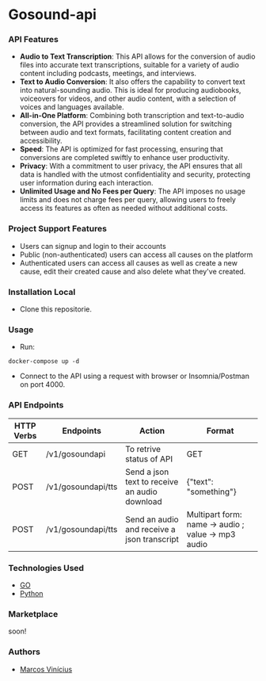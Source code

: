 # Gosound-api
### API Features
* **Audio to Text Transcription**: This API allows for the conversion of audio files into accurate text transcriptions, suitable for a variety of audio content including podcasts, meetings, and interviews.
* **Text to Audio Conversion**: It also offers the capability to convert text into natural-sounding audio. This is ideal for producing audiobooks, voiceovers for videos, and other audio content, with a selection of voices and languages available.
* **All-in-One Platform**: Combining both transcription and text-to-audio conversion, the API provides a streamlined solution for switching between audio and text formats, facilitating content creation and accessibility.
* **Speed**: The API is optimized for fast processing, ensuring that conversions are completed swiftly to enhance user productivity.
* **Privacy**: With a commitment to user privacy, the API ensures that all data is handled with the utmost confidentiality and security, protecting user information during each interaction.
* **Unlimited Usage and No Fees per Query**: The API imposes no usage limits and does not charge fees per query, allowing users to freely access its features as often as needed without additional costs.
### Project Support Features
* Users can signup and login to their accounts
* Public (non-authenticated) users can access all causes on the platform
* Authenticated users can access all causes as well as create a new cause, edit their created cause and also delete what they've created.
### Installation Local
* Clone this repositorie.
### Usage
* Run:
```shell
docker-compose up -d
```
* Connect to the API using a request with browser or Insomnia/Postman on port 4000.
### API Endpoints
| HTTP Verbs | Endpoints | Action | Format
| --- | --- | --- | --- |
| GET | /v1/gosoundapi | To retrive status of API | GET
| POST | /v1/gosoundapi/tts | Send a json text to receive an audio download | {"text": "something"} |
| POST | /v1/gosoundapi/tts | Send an audio and receive a json transcript | Multipart form: name -> audio ; value -> mp3 audio |



### Technologies Used
* [GO](https://go.dev/) 
* [Python](https://www.python.org/)

### Marketplace
soon!

### Authors
* [Marcos Vinícius](https://github.com/odmrs)